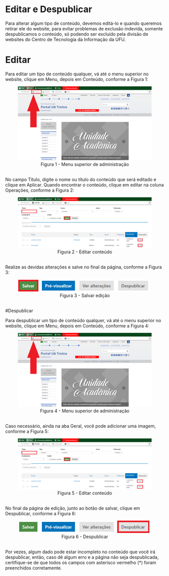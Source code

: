 # Editar e Despublicar

Para alterar algum tipo de conteúdo, devemos editá-lo e quando queremos retirar
ele do website, para evitar problemas de exclusão indevida, somente despublicamos o
conteúdo, só podendo ser excluído pela divisão de websites do Centro de Tecnologia
da Informação da UFU.

# Editar

Para editar um tipo de conteúdo qualquer, vá até o menu superior no website, clique em Menu, depois em Conteúdo, conforme a Figura 1:

<figure class="image">
  <img src="../imgs/11 - Editar e Despublicar/Editar/11 - Editar 1.png">
  <center><figcaption>Figura 1 - Menu superior de administração</figcaption>
  </br>
</figure>

No campo Título, digite o nome ou título do conteúdo que será editado e clique em Aplicar. Quando encontrar o conteúdo, clique em editar na coluna Operações, conforme a Figura 2:

<figure class="image">
  <img src="../imgs/11 - Editar e Despublicar/Editar/11 - Editar 2.png">
  <center><figcaption>Figura 2 - Editar conteúdo</figcaption></center>
  </br>
</figure>

Realize as devidas alterações e salve no final da página, conforme a Figura 3:

<figure class="image">
  <img src="../imgs/11 - Editar e Despublicar/Editar/11 - Editar 3.png">
  <center><figcaption>Figura 3 - Salvar edição</figcaption></center>
  </br>
</figure>

#Despublicar

Para despublicar um tipo de conteúdo qualquer, vá até o menu superior no
website, clique em Menu, depois em Conteúdo, conforme a Figura 4:

<figure class="image">
  <img src="../imgs/11 - Editar e Despublicar/Despublicar/11 - Despublicar 1.png">
  <center><figcaption>Figura 4 - Menu superior de administração</figcaption></center>
  </br>
</figure>

Caso necessário, ainda na aba Geral, você pode adicionar uma imagem, conforme a Figura 5:

<figure class="image">
  <img src="../imgs/11 - Editar e Despublicar/Despublicar/11 - Despublicar 2.png">
  <center><figcaption>Figura 5 - Editar conteúdo</figcaption></center>
  </br>
</figure>

No final da página de edição, junto ao botão de salvar, clique em Despublicar, conforme a Figura 6:

<figure class="image">
  <img src="../imgs/11 - Editar e Despublicar/Despublicar/11 - Despublicar 3.png">
  <center><figcaption>Figura 6 - Despublicar</figcaption></center>
  </br>
</figure>

Por vezes, algum dado pode estar incompleto no conteúdo que você irá
despublicar, então, caso dê algum erro e a página não seja despublicada, certifique-se
de que todos os campos com asterisco vermelho (*) foram preenchidos corretamente.